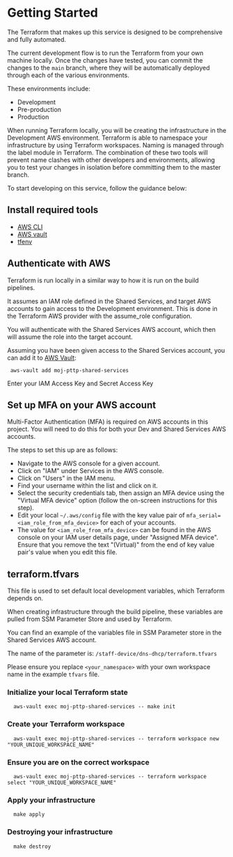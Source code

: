 # Getting Started
The Terraform that makes up this service is designed to be comprehensive and fully automated.

The current development flow is to run the Terraform from your own machine locally. Once the changes have tested, you can commit the changes to the `main` branch, where they will be automatically deployed through each of the various environments.

These environments include:

- Development
- Pre-production
- Production

When running Terraform locally, you will be creating the infrastructure in the Development AWS environment. Terraform is able to namespace your infrastructure by using Terraform workspaces. Naming is managed through the label module in Terraform. The combination of these two tools will prevent name clashes with other developers and environments, allowing you to test your changes in isolation before committing them to the master branch.

To start developing on this service, follow the guidance below:

## Install required tools
- [AWS CLI](https://aws.amazon.com/cli/)
- [AWS vault](https://github.com/99designs/aws-vault#installing)
- [tfenv](https://github.com/tfutils/tfenv)

## Authenticate with AWS

Terraform is run locally in a similar way to how it is run on the build pipelines.

It assumes an IAM role defined in the Shared Services, and target AWS accounts to gain access to the Development environment. This is done in the Terraform AWS provider with the assume_role configuration.

You will authenticate with the Shared Services AWS account, which then will assume the role into the target account.

Assuming you have been given access to the Shared Services account, you can add it to [AWS Vault](https://github.com/99designs/aws-vault#quick-start):

```shell
 aws-vault add moj-pttp-shared-services
```
Enter your IAM Access Key and Secret Access Key

## Set up MFA on your AWS account

Multi-Factor Authentication (MFA) is required on AWS accounts in this project. You will need to do this for both your Dev and Shared Services AWS accounts.

The steps to set this up are as follows:

- Navigate to the AWS console for a given account.
- Click on "IAM" under Services in the AWS console.
- Click on "Users" in the IAM menu.
- Find your username within the list and click on it.
- Select the security credentials tab, then assign an MFA device using the "Virtual MFA device" option (follow the on-screen instructions for this step).
- Edit your local `~/.aws/config` file with the key value pair of `mfa_serial=<iam_role_from_mfa_device>` for each of your accounts.
- The value for `<iam_role_from_mfa_device>` can be found in the AWS console on your IAM user details page, under "Assigned MFA device". Ensure that you remove the text "(Virtual)" from the end of key value pair's value when you edit this file.

## terraform.tfvars

This file is used to set default local development variables, which Terraform depends on.

When creating infrastructure through the build pipeline, these variables are pulled from SSM Parameter Store and used by Terraform.

You can find an example of the variables file in SSM Parameter store in the Shared Services AWS account.

The name of the parameter is: `/staff-device/dns-dhcp/terraform.tfvars`

Please ensure you replace `<your_namespace>` with your own workspace name in the example `tfvars` file.

### Initialize your local Terraform state
```shell
  aws-vault exec moj-pttp-shared-services -- make init
```

### Create your Terraform workspace

```shell
  aws-vault exec moj-pttp-shared-services -- terraform workspace new "YOUR_UNIQUE_WORKSPACE_NAME"
```

### Ensure you are on the correct workspace

```shell
  aws-vault exec moj-pttp-shared-services -- terraform workspace select "YOUR_UNIQUE_WORKSPACE_NAME"
```

### Apply your infrastructure

```shell
  make apply
```

### Destroying your infrastructure

```shell
  make destroy
```